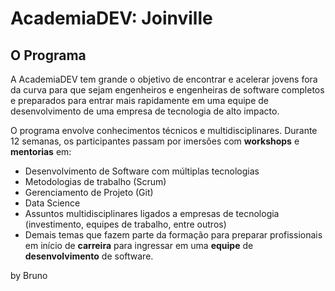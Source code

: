 # AcademiaDEV: Joinville

## O Programa

 A AcademiaDEV tem grande o objetivo de encontrar e acelerar jovens fora da curva para que sejam engenheiros e engenheiras de software completos e preparados para entrar mais rapidamente em uma equipe de desenvolvimento de uma empresa de tecnologia de alto impacto.  
  
O programa envolve conhecimentos técnicos e multidisciplinares. Durante 12 semanas, os participantes passam por imersões com **workshops** e **mentorias** em:  


* Desenvolvimento de Software com múltiplas tecnologias
* Metodologias de trabalho \(Scrum\)
* Gerenciamento de Projeto \(Git\)
* Data Science
* Assuntos multidisciplinares ligados a empresas de tecnologia \(investimento, equipes de trabalho, entre outros\)
* Demais temas que fazem parte da formação para preparar profissionais em início de **carreira** para ingressar em uma **equipe** de **desenvolvimento** de software.

by Bruno

